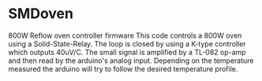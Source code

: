 # SMDoven
800W Reflow oven controller firmware
This code controls a 800W oven using a Solid-State-Relay.
The loop is closed by using a K-type controller which outputs 40uV/C. 
The small signal is amplified by a TL-082 op-amp and then read by the arduino's analog input.
Depending on the temperature measured the arduino will try to follow the desired temperature profile.
